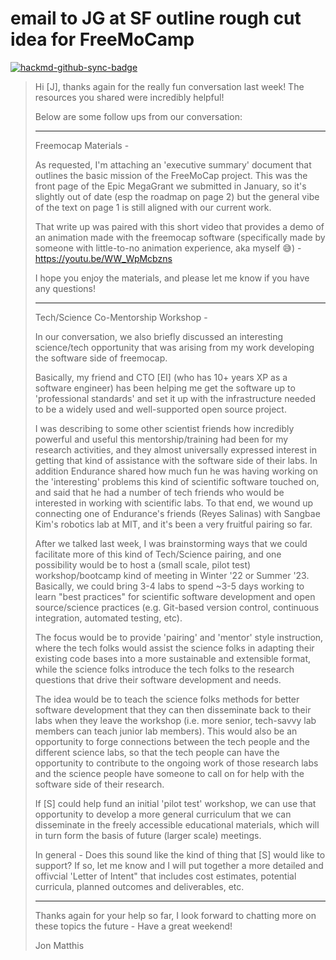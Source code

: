 # email to JG at SF outline rough cut idea for FreeMoCamp

[![hackmd-github-sync-badge](https://hackmd.io/ZN4g57A0RmG0dc687XI1DQ/badge)](https://hackmd.io/ZN4g57A0RmG0dc687XI1DQ)


> Hi [J], thanks again for the really fun conversation last week! The resources you shared were incredibly helpful!
> 
> Below are some follow ups from our conversation:
> 
> ---
> Freemocap Materials -
> 
> As requested, I'm attaching an 'executive summary' document that outlines the basic mission of the FreeMoCap project. This was the front page of the Epic MegaGrant we submitted in January, so it's slightly out of date (esp the roadmap on page 2) but the general vibe of the text on page 1 is still aligned with our current work.
> 
> That write up was paired with this short video that provides a demo of an animation made with the freemocap software (specifically made by someone  with little-to-no animation experience, aka myself 😅) - https://youtu.be/WW_WpMcbzns
> 
> I hope you enjoy the materials, and please let me know if you have any questions!
> 
> ---
> 
> Tech/Science Co-Mentorship Workshop -
> 
> In our conversation, we also briefly discussed an interesting science/tech opportunity that was arising from my work developing the software side of freemocap.
> 
> Basically, my friend and CTO [EI] (who has 10+ years XP as a software engineer) has been helping me get the software up to 'professional standards' and set it up with the infrastructure needed to be a widely used and well-supported open source project.
> 
> I was describing to some other scientist friends how incredibly powerful and useful this mentorship/training had been for my research activities, and they almost universally expressed interest in getting that kind of assistance with the software side of their labs. In addition Endurance shared how much fun he was having working on the 'interesting' problems this kind of scientific software touched on, and said that he had a number of tech friends who would be interested in working with scientific labs. To that end, we wound up connecting one of Endurance's friends (Reyes Salinas) with Sangbae Kim's robotics lab at MIT, and it's been a very fruitful pairing so far.
> 
> After we talked last week, I was brainstorming ways that we could facilitate more of this kind of Tech/Science pairing, and one possibility would be to host a (small scale, pilot test) workshop/bootcamp kind of meeting in Winter '22 or Summer '23. Basically, we could bring 3-4 labs to spend ~3-5 days working to learn "best practices" for scientific software development and open source/science practices (e.g. Git-based version control, continuous integration, automated testing, etc).
> 
> The focus would be to provide 'pairing' and 'mentor' style instruction, where the tech folks would assist the science folks in adapting their existing code bases into a more sustainable and extensible format, while the science folks introduce the tech folks to the research questions that drive their software development and needs.
> 
> The idea would be to teach the science folks methods for better software development that they can then disseminate back to their labs when they leave the workshop (i.e. more senior, tech-savvy lab members can teach junior lab members). This would also be an opportunity to forge connections between the tech people and the different science labs, so that the tech people can have the opportunity to contribute to the ongoing work of those research labs and the science people have someone to call on for help with the software side of their research.
> 
> If [S] could help fund an initial 'pilot test' workshop, we can use that opportunity to develop a more general curriculum that we can disseminate in the freely accessible educational materials, which will in turn form the basis of future (larger scale) meetings.
> 
> In general - Does this sound like the kind of thing that [S] would like to support? If so, let me know and I will put together a more detailed  and offivcial 'Letter of Intent" that includes cost estimates, potential curricula, planned outcomes and deliverables, etc.
> 
> ---
> 
> Thanks again for your help so far, I look forward to chatting more on these topics the future - Have a great weekend!
> 
> Jon Matthis